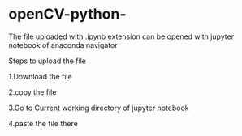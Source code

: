 # openCV-python-
The file uploaded with .ipynb extension can be opened with jupyter notebook of anaconda navigator

Steps to upload the file

   1.Download the file
   
   2.copy the file
   
   3.Go to Current working directory of jupyter notebook
   
   4.paste the file there
